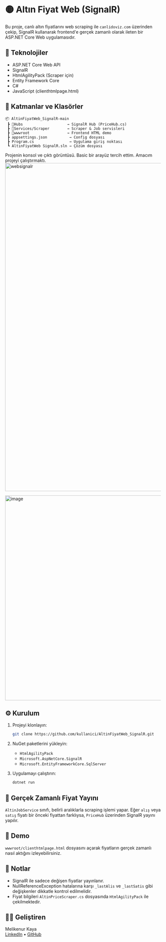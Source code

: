 # 🟡 Altın Fiyat Web (SignalR)

Bu proje, canlı altın fiyatlarını web scraping ile `canlidoviz.com` üzerinden çekip, SignalR kullanarak frontend'e gerçek zamanlı olarak ileten bir ASP.NET Core Web uygulamasıdır.

## 🔧 Teknolojiler

- ASP.NET Core Web API
- SignalR
- HtmlAgilityPack (Scraper için)
- Entity Framework Core
- C#
- JavaScript (clienthtmlpage.html)

## 📁 Katmanlar ve Klasörler

```
📦 AltinFiyatWeb_SignalR-main
 ┣ 📂Hubs                    → SignalR Hub (PriceHub.cs)
 ┣ 📂Services/Scraper        → Scraper & Job servisleri
 ┣ 📂wwwroot                 → Frontend HTML demo
 ┣ appsettings.json          → Config dosyası
 ┣ Program.cs                → Uygulama giriş noktası
 ┗ AltınFiyatWeb SignalR.sln → Çözüm dosyası
```
Projenin konsol ve çıktı görüntüsü. Basic bir arayüz tercih ettim. Amacım projeyi çalıştırmaktı.
<img width="987" height="1060" alt="websignalr" src="https://github.com/user-attachments/assets/6bf566fa-b690-4e4b-b20f-7727d45c25a9" />

<img width="721" height="662" alt="image" src="https://github.com/user-attachments/assets/ce6801d1-3ecd-4af3-8c8e-c0842240d4fc" />

## ⚙️ Kurulum

1. Projeyi klonlayın:
   ```bash
   git clone https://github.com/kullanici/AltinFiyatWeb_SignalR.git
   ```

2. NuGet paketlerini yükleyin:
   - `HtmlAgilityPack`
   - `Microsoft.AspNetCore.SignalR`
   - `Microsoft.EntityFrameworkCore.SqlServer`
3. Uygulamayı çalıştırın:
   ```bash
   dotnet run
   ```

## 🔁 Gerçek Zamanlı Fiyat Yayını

`AltinJobService` sınıfı, belirli aralıklarla scraping işlemi yapar. Eğer `alış` veya `satış` fiyatı bir önceki fiyattan farklıysa, `PriceHub` üzerinden SignalR yayını yapılır.

## 🧪 Demo

`wwwroot/clienthtmlpage.html` dosyasını açarak fiyatların gerçek zamanlı nasıl aktığını izleyebilirsiniz.

## 📌 Notlar

- SignalR ile sadece değişen fiyatlar yayınlanır.
- NullReferenceException hatalarına karşı `_lastAlis` ve `_lastSatis` gibi değişkenler dikkatle kontrol edilmelidir.
- Fiyat bilgileri `AltinPriceScraper.cs` dosyasında `HtmlAgilityPack` ile çekilmektedir.

## 👩‍💻 Geliştiren

Melikenur Kaya  
[LinkedIn](https://linkedin.com/in/melikenur-kaya) • [GitHub](https://github.com/melikenrkaya)


